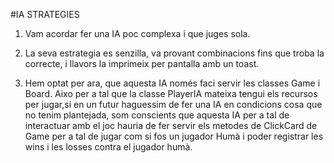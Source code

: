 #IA STRATEGIES

1. Vam acordar fer una IA poc complexa i que juges sola.

2. La seva estrategia es senzilla, va provant combinacions fins que troba la correcte, i llavors la imprimeix per pantalla amb un toast.

3. Hem optat per ara, que aquesta IA només faci servir les classes Game i Board. Aixo per a tal que la classe PlayerIA mateixa tengui els recursos per jugar,si en un futur haguessim de fer una IA en condicions cosa que no tenim plantejada, som conscients que aquesta IA per a tal de interactuar amb el joc
hauria de fer servir els metodes de ClickCard de Game per a tal de jugar com si fos un jugador Humà i poder registrar les wins i les losses contra el 
jugador humà.

